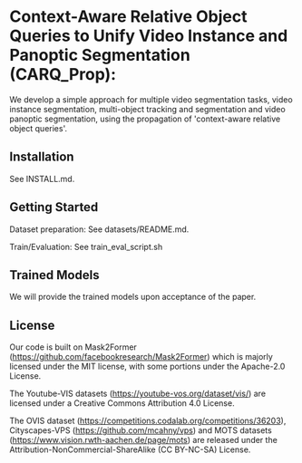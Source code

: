 # Context-Aware Relative Object Queries to Unify Video Instance and Panoptic Segmentation (CARQ_Prop):

We develop a simple approach for multiple video segmentation tasks, video instance segmentation, multi-object tracking and segmentation and video panoptic segmentation, using the propagation of 'context-aware relative object queries'.


## Installation

See INSTALL.md.


## Getting Started

Dataset preparation: See datasets/README.md.

Train/Evaluation: See train_eval_script.sh 


## Trained Models

We will provide the trained models upon acceptance of the paper.


## License

Our code is built on Mask2Former (https://github.com/facebookresearch/Mask2Former) which is majorly licensed under the MIT license, with some portions under the Apache-2.0 License.
 
The Youtube-VIS datasets (https://youtube-vos.org/dataset/vis/) are licensed under a Creative Commons Attribution 4.0 License. 

The OVIS dataset (https://competitions.codalab.org/competitions/36203), Cityscapes-VPS (https://github.com/mcahny/vps) and MOTS datasets (https://www.vision.rwth-aachen.de/page/mots) are released under the Attribution-NonCommercial-ShareAlike (CC BY-NC-SA) License. 



